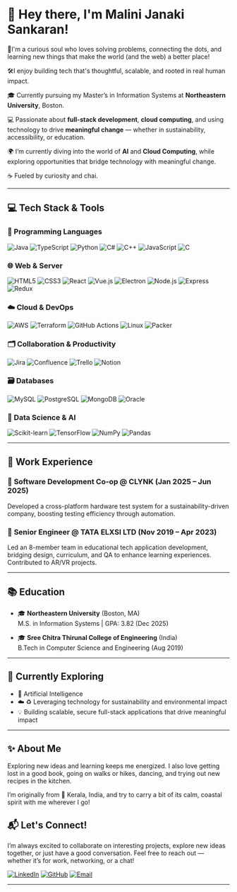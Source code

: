 # 👋 Hey there, I'm Malini Janaki Sankaran!

🧠I'm a curious soul who loves solving problems, connecting the dots, and learning new things that make the world (and the web) a better place!

🛠️I enjoy building tech that's thoughtful, scalable, and rooted in real human impact.

🎓 Currently pursuing my Master’s in Information Systems at **Northeastern University**, Boston.  

💻 Passionate about **full-stack development**, **cloud computing**, and using technology to drive **meaningful change** — whether in sustainability, accessibility, or education.

🌍 I’m currently diving into the world of **AI** and **Cloud Computing**, while exploring opportunities that bridge technology with meaningful change.

☕ Fueled by curiosity and chai.

---

## 💻 Tech Stack & Tools

### 🚀 Programming Languages  
<div align="left">

![Java](https://img.shields.io/badge/Java-5382a1?style=for-the-badge&logo=java&logoColor=white)
![TypeScript](https://img.shields.io/badge/TypeScript-2f74c0?style=for-the-badge&logo=typescript&logoColor=white)
![Python](https://img.shields.io/badge/Python-3776AB?style=for-the-badge&logo=python&logoColor=white)
![C#](https://img.shields.io/badge/C%23-239120?style=for-the-badge&logo=c-sharp&logoColor=white)
![C++](https://img.shields.io/badge/C++-f34b7d?style=for-the-badge&logo=c%2B%2B&logoColor=white)
![JavaScript](https://img.shields.io/badge/JavaScript-F7DF1E?style=for-the-badge&logo=javascript&logoColor=black)
![C](https://img.shields.io/badge/C-00599C?style=for-the-badge&logo=c&logoColor=white)

</div> 
  
### 🌐 Web & Server  
<div align="left">

![HTML5](https://img.shields.io/badge/HTML5-E34F26?style=for-the-badge&logo=html5&logoColor=white)
![CSS3](https://img.shields.io/badge/CSS3-1572B6?style=for-the-badge&logo=css3&logoColor=white)
![React](https://img.shields.io/badge/React-61DAFB?style=for-the-badge&logo=react&logoColor=black)
![Vue.js](https://img.shields.io/badge/Vue.js-4FC08D?style=for-the-badge&logo=vue.js&logoColor=white)
![Electron](https://img.shields.io/badge/Electron-47848F?style=for-the-badge&logo=electron&logoColor=white)
![Node.js](https://img.shields.io/badge/Node.js-339933?style=for-the-badge&logo=node.js&logoColor=white)
![Express](https://img.shields.io/badge/Express.js-000000?style=for-the-badge&logo=express&logoColor=white)
![Redux](https://img.shields.io/badge/Redux-764ABC?style=for-the-badge&logo=redux&logoColor=white)

</div>

### ☁️ Cloud & DevOps  

<div align="left">

![AWS](https://img.shields.io/badge/AWS-232F3E?style=for-the-badge&logo=amazon-aws&logoColor=white)
![Terraform](https://img.shields.io/badge/Terraform-623CE4?style=for-the-badge&logo=terraform&logoColor=white)
![GitHub Actions](https://img.shields.io/badge/GitHub_Actions-2088FF?style=for-the-badge&logo=github-actions&logoColor=white)
![Linux](https://img.shields.io/badge/Linux-FCC624?style=for-the-badge&logo=linux&logoColor=black)
![Packer](https://img.shields.io/badge/Packer-000000?style=for-the-badge&logo=hashicorp&logoColor=white)

</div> 

### 🗂 Collaboration & Productivity  

<div align="left">

![Jira](https://img.shields.io/badge/Jira-0052CC?style=for-the-badge&logo=jira&logoColor=white)
![Confluence](https://img.shields.io/badge/Confluence-172B4D?style=for-the-badge&logo=confluence&logoColor=white)
![Trello](https://img.shields.io/badge/Trello-026AA7?style=for-the-badge&logo=trello&logoColor=white)
![Notion](https://img.shields.io/badge/Notion-000000?style=for-the-badge&logo=notion&logoColor=white)

</div>

### 🗃️ Databases  

<div align="left">

![MySQL](https://img.shields.io/badge/MySQL-4479A1?style=for-the-badge&logo=mysql&logoColor=white)
![PostgreSQL](https://img.shields.io/badge/PostgreSQL-336791?style=for-the-badge&logo=postgresql&logoColor=white)
![MongoDB](https://img.shields.io/badge/MongoDB-47A248?style=for-the-badge&logo=mongodb&logoColor=white)
![Oracle](https://img.shields.io/badge/Oracle-F80000?style=for-the-badge&logo=oracle&logoColor=white)

</div> 

### 🧠 Data Science & AI  

<div align="left">

![Scikit-learn](https://img.shields.io/badge/Scikit--learn-F7931E?style=for-the-badge)
![TensorFlow](https://img.shields.io/badge/TensorFlow-FF6F00?style=for-the-badge&logo=tensorflow&logoColor=white)
![NumPy](https://img.shields.io/badge/NumPy-013243?style=for-the-badge&logo=python&logoColor=white)
![Pandas](https://img.shields.io/badge/Pandas-150458?style=for-the-badge&logo=pandas&logoColor=white)

</div>
 
---

## 💼 Work Experience

### 🏢 **Software Development Co-op** @ CLYNK (Jan 2025 – Jun 2025)  
Developed a cross-platform hardware test system for a sustainability-driven company, boosting testing efficiency through automation.

### 🧠 **Senior Engineer** @ TATA ELXSI LTD (Nov 2019 – Apr 2023)  
Led an 8-member team in educational tech application development, bridging design, curriculum, and QA to enhance learning experiences. Contributed to AR/VR projects.

---

## 📚 Education

- 🎓 **Northeastern University** (Boston, MA)  
  M.S. in Information Systems | GPA: 3.82 (Dec 2025)

- 🎓 **Sree Chitra Thirunal College of Engineering** (India)  
  B.Tech in Computer Science and Engineering (Aug 2019)

---

## 🌱 Currently Exploring

- 🧠 Artificial Intelligence 
- ☁️ ♻️ Leveraging technology for sustainability and environmental impact
- 💡 Building scalable, secure full-stack applications that drive meaningful impact

---
## ✨ About Me

 Exploring new ideas and learning keeps me energized. I also love getting lost in a good book, going on walks or hikes, dancing, and trying out new recipes in the kitchen. 

 I’m originally from 🌴 Kerala, India, and try to carry a bit of its calm, coastal spirit with me wherever I go!

## 📬 Let's Connect!

I’m always excited to collaborate on interesting projects, explore new ideas together, or just have a good conversation. Feel free to reach out — whether it’s for work, networking, or a chat!

<div align="left">

[![LinkedIn](https://img.shields.io/badge/LinkedIn-0A66C2?style=for-the-badge&logo=linkedin&logoColor=white)](https://linkedin.com/in/MaliniSankaran)
[![GitHub](https://img.shields.io/badge/GitHub-181717?style=for-the-badge&logo=github&logoColor=white)](https://github.com/MaliniSankaran)
[![Email](https://img.shields.io/badge/Email-D14836?style=for-the-badge&logo=gmail&logoColor=white)](mailto:janakisankaran.m@northeastern.edu)

</div>

---



